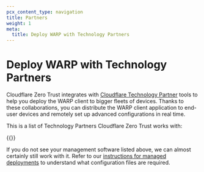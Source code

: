 ```yaml
---
pcx_content_type: navigation
title: Partners
weight: 1
meta:
  title: Deploy WARP with Technology Partners
---
```


# Deploy WARP with Technology Partners

Cloudflare Zero Trust integrates with [Cloudflare Technology Partner](https://www.cloudflare.com/partners/technology-partners/) tools to help you deploy the WARP client to bigger fleets of devices. Thanks to these collaborations, you can distribute the WARP client application to end-user devices and remotely set up advanced configurations in real time.

This is a list of Technology Partners Cloudflare Zero Trust works with:

{{<directory-listing>}}

If you do not see your management software listed above, we can almost certainly still work with it. Refer to our [instructions for managed deployments](/cloudflare-one/connections/connect-devices/warp/deployment/mdm-deployment/) to understand what configuration files are required.
